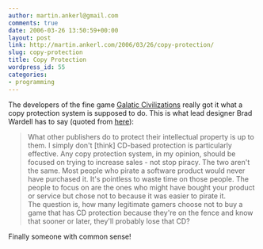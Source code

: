 ```yaml
---
author: martin.ankerl@gmail.com
comments: true
date: 2006-03-26 13:50:59+00:00
layout: post
link: http://martin.ankerl.com/2006/03/26/copy-protection/
slug: copy-protection
title: Copy Protection
wordpress_id: 55
categories:
- programming
---
```


The developers of the fine game [Galatic Civilizations](http://www.galciv2.com/) really got it what a copy protection system is supposed to do. This is what lead designer Brad Wardell has to say (quoted from [here](http://www.bit-tech.net/news/2006/03/16/starforce_copy_protection/)):


> What other publishers do to protect their intellectual property is up to them. I simply don't [think] CD-based protection is particularly effective. Any copy protection system, in my opinion, should be focused on trying to increase sales - not stop piracy. The two aren't the same. Most people who pirate a software product would never have purchased it. It's pointless to waste time on those people. The people to focus on are the ones who might have bought your product or service but chose not to because it was easier to pirate it.	
> The question is, how many legitimate gamers choose not to buy a game that has CD protection because they're on the fence and know that sooner or later, they'll probably lose that CD?

Finally someone with common sense!

